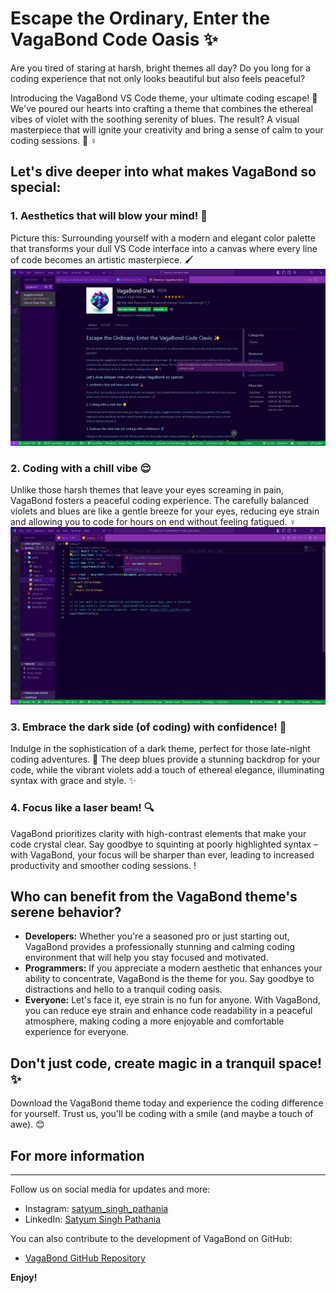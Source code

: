 # Escape the Ordinary, Enter the VagaBond Code Oasis ✨

Are you tired of staring at harsh, bright themes all day? Do you long for a coding experience that not only looks beautiful but also feels peaceful?

Introducing the VagaBond VS Code theme, your ultimate coding escape! 🌿 We've poured our hearts into crafting a theme that combines the ethereal vibes of violet with the soothing serenity of blues. The result? A visual masterpiece that will ignite your creativity and bring a sense of calm to your coding sessions. 🎨 ‍♀️

## Let's dive deeper into what makes VagaBond so special:

### 1. Aesthetics that will blow your mind! 💫

Picture this: Surrounding yourself with a modern and elegant color palette that transforms your dull VS Code interface into a canvas where every line of code becomes an artistic masterpiece. 🖌️
![MarketPlace](marketplace.png)


### 2. Coding with a chill vibe 😌

Unlike those harsh themes that leave your eyes screaming in pain, VagaBond fosters a peaceful coding experience. The carefully balanced violets and blues are like a gentle breeze for your eyes, reducing eye strain and allowing you to code for hours on end without feeling fatigued. ‍♀️
![Web Development](webdev.png)

### 3. Embrace the dark side (of coding) with confidence! 🌌

Indulge in the sophistication of a dark theme, perfect for those late-night coding adventures. 🌙 The deep blues provide a stunning backdrop for your code, while the vibrant violets add a touch of ethereal elegance, illuminating syntax with grace and style. ✨

### 4. Focus like a laser beam! 🔍

VagaBond prioritizes clarity with high-contrast elements that make your code crystal clear. Say goodbye to squinting at poorly highlighted syntax – with VagaBond, your focus will be sharper than ever, leading to increased productivity and smoother coding sessions.
!

## Who can benefit from the VagaBond theme's serene behavior?

- **Developers:** Whether you're a seasoned pro or just starting out, VagaBond provides a professionally stunning and calming coding environment that will help you stay focused and motivated.
- **Programmers:** If you appreciate a modern aesthetic that enhances your ability to concentrate, VagaBond is the theme for you. Say goodbye to distractions and hello to a tranquil coding oasis.
- **Everyone:** Let's face it, eye strain is no fun for anyone. With VagaBond, you can reduce eye strain and enhance code readability in a peaceful atmosphere, making coding a more enjoyable and comfortable experience for everyone.

## Don't just code, create magic in a tranquil space! ✨ 

Download the VagaBond theme today and experience the coding difference for yourself. Trust us, you'll be coding with a smile (and maybe a touch of awe). 😊



## For more information
---
Follow us on social media for updates and more:

- Instagram: [satyum_singh_pathania](https://www.instagram.com/)
- LinkedIn: [Satyum Singh Pathania](https://www.linkedin.com/in/satyum-singh-pathania?utm_source=share&utm_campaign=share_via&utm_content=profile&utm_medium=android_app )

You can also contribute to the development of VagaBond on GitHub:
- [VagaBond GitHub Repository](https://github.com/Satyum-Singh/satyums-pathania-dark.git)

**Enjoy!**
